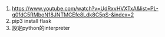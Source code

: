 1. https://www.youtube.com/watch?v=UdRxvHVXTxA&list=PL-g0fdC5RMboN18JNTMCEfe8Ldk8C5pS-&index=2
2. pip3 install flask
3. 設定python的interpreter